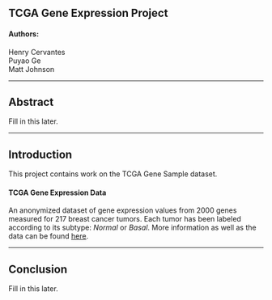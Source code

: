 TCGA Gene Expression Project
----------------------------
#### Authors:
Henry Cervantes \
Puyao Ge \
Matt Johnson

***

Abstract
--------

Fill in this later. 

***

Introduction
------------
This project contains work on the TCGA Gene Sample dataset. 

#### TCGA Gene Expression Data

An anonymized dataset of gene expression values from 2000 genes measured for 217 breast cancer tumors. Each tumor has been labeled according to its subtype: *Normal* or *Basal*. More information as well as the data can be found [here](https://www.cancer.gov/about-nci/organization/ccg/research/structural-genomics/tcga). 

***

Conclusion
----------
Fill in this later. 